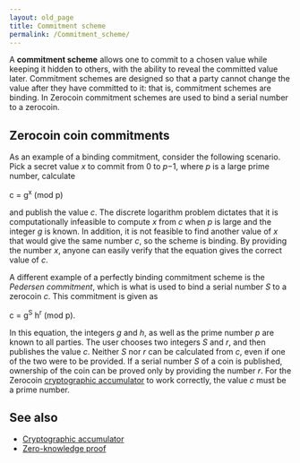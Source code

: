 ```yaml
---
layout: old_page
title: Commitment scheme
permalink: /Commitment_scheme/
---
```


A **commitment scheme** allows one to commit to a chosen value while keeping it hidden to others, with the ability to reveal the committed value later. Commitment schemes are designed so that a party cannot change the value after they have committed to it: that is, commitment schemes are binding. In Zerocoin commitment schemes are used to bind a serial number to a zerocoin.

Zerocoin coin commitments
-------------------------

As an example of a binding commitment, consider the following scenario. Pick a secret value *x* to commit from 0 to *p*−1, where *p* is a large prime number, calculate


c = g<sup>x</sup> (mod p)

and publish the value *c*. The discrete logarithm problem dictates that it is computationally infeasible to compute *x* from *c* when *p* is large and the integer *g* is known. In addition, it is not feasible to find another value of *x* that would give the same number *c*, so the scheme is binding. By providing the number *x*, anyone can easily verify that the equation gives the correct value of *c*.

A different example of a perfectly binding commitment scheme is the *Pedersen commitment*, which is what is used to bind a serial number *S* to a zerocoin *c*. This commitment is given as


c = g<sup>S</sup> h<sup>r</sup> (mod p).

In this equation, the integers *g* and *h*, as well as the prime number *p* are known to all parties. The user chooses two integers *S* and *r*, and then publishes the value *c*. Neither *S* nor *r* can be calculated from *c*, even if one of the two were to be provided. If a serial number *S* of a coin is published, ownership of the coin can be proved only by providing the number *r*. For the Zerocoin [cryptographic accumulator](/Cryptographic_accumulator "wikilink") to work correctly, the value *c* must be a prime number.

See also
--------

-   [Cryptographic accumulator](/Cryptographic_accumulator "wikilink")
-   [Zero-knowledge proof](/Zero-knowledge_proof "wikilink")